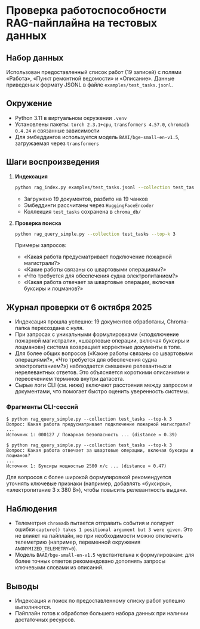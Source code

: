 # Проверка работоспособности RAG-пайплайна на тестовых данных

## Набор данных
Использован предоставленный список работ (19 записей) с полями «Работа», «Пункт ремонтной ведомости» и «Описание». Данные приведены к формату JSONL в файле `examples/test_tasks.jsonl`.

## Окружение
- Python 3.11 в виртуальном окружении `.venv`
- Установлены пакеты: `torch 2.3.1+cpu`, `transformers 4.57.0`, `chromadb 0.4.24` и связанные зависимости
- Для эмбеддингов используется модель `BAAI/bge-small-en-v1.5`, загружаемая через `transformers`

## Шаги воспроизведения
1. **Индексация**
   ```bash
   python rag_index.py examples/test_tasks.jsonl --collection test_tasks --reset
   ```
   - Загружено 19 документов, разбито на 19 чанков
   - Эмбеддинги рассчитаны через `HuggingFaceEncoder`
   - Коллекция `test_tasks` сохранена в `chroma_db/`

2. **Проверка поиска**
   ```bash
   python rag_query_simple.py --collection test_tasks --top-k 3
   ```
   Примеры запросов:
   - «Какая работа предусматривает подключение пожарной магистрали?»
   - «Какие работы связаны со швартовыми операциями?»
   - «Что требуется для обеспечения судна электропитанием?»
   - «Какая работа отвечает за швартовые операции, включая буксиры и лоцманов?»

## Журнал проверки от 6 октября 2025

- Индексация прошла успешно: 19 документов обработаны, Chroma-папка пересоздана с нуля.
- При запросах с уникальными формулировками («подключение пожарной магистрали», «швартовые операции, включая буксиры и лоцманов») система возвращает корректные документы в топе.
- Для более общих вопросов («Какие работы связаны со швартовыми операциями?», «Что требуется для обеспечения судна электропитанием?») наблюдается смешение релевантных и нерелевантных ответов. Это объясняется короткими описаниями и пересечением терминов внутри датасета.
- Сырые логи CLI (см. ниже) включают расстояния между запросом и документами, что помогает быстро оценить уверенность системы.

### Фрагменты CLI-сессий

```text
$ python rag_query_simple.py --collection test_tasks --top-k 3
Вопрос: Какая работа предусматривает подключение пожарной магистрали?
...
Источник 1: 000127 / Пожарная безопасность ... (distance ≈ 0.39)
```

```text
$ python rag_query_simple.py --collection test_tasks --top-k 3
Вопрос: Какая работа отвечает за швартовые операции, включая буксиры и лоцманов?
...
Источник 1: Буксиры мощностью 2500 л/с ... (distance ≈ 0.47)
```

Для вопросов с более широкой формулировкой рекомендуется уточнять ключевые признаки (например, добавлять «буксиры», «электропитание 3 х 380 В»), чтобы повысить релевантность выдачи.

## Наблюдения
- Телеметрия `chromadb` пытается отправить события и логирует ошибки `capture() takes 1 positional argument but 3 were given`. Это не влияет на пайплайн, но при необходимости можно отключить телеметрию (например, переменной окружения `ANONYMIZED_TELEMETRY=0`).
- Модель `BAAI/bge-small-en-v1.5` чувствительна к формулировкам: для более точных ответов рекомендовано дополнять запросы ключевыми словами из описаний.

## Выводы
- Индексация и поиск по предоставленному списку работ успешно выполняются.
- Пайплайн готов к обработке большего набора данных при наличии достаточных ресурсов.

